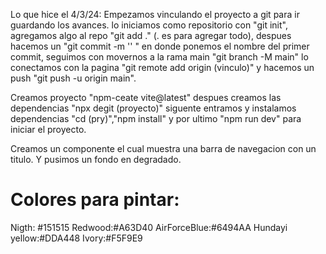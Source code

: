 Lo que hice el 4/3/24:
Empezamos vinculando el proyecto a git para ir guardando los avances.
lo iniciamos como repositorio con "git init", agregamos algo al repo "git add ."
(. es para agregar todo), despues hacemos un "git commit -m '' " en donde ponemos el 
nombre del primer commit, seguimos con movernos a la rama main "git branch -M main" lo
conectamos con la pagina "git remote add origin (vinculo)" y hacemos un push
"git push -u origin main".

Creamos proyecto "npm-ceate vite@latest" despues creamos las dependencias "npx degit (proyecto)"
siguente entramos y instalamos dependencias "cd (pry)","npm install" y por ultimo
"npm run dev" para iniciar el proyecto.

Creamos un componente el cual muestra una barra de navegacion con un titulo.
Y pusimos un fondo en degradado.

# Colores para pintar:
Nigth: #151515
Redwood:#A63D40
AirForceBlue:#6494AA
Hundayi yellow:#DDA448
Ivory:#F5F9E9
